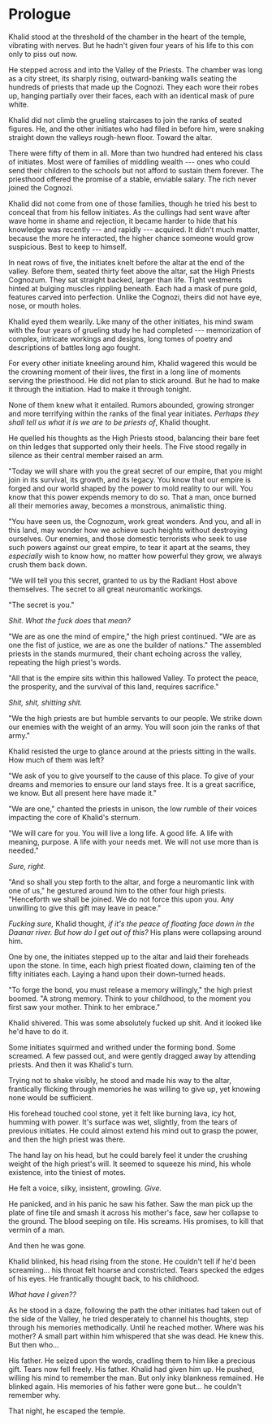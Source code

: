 # Prologue


Khalid stood at the threshold of the chamber in the heart of the temple, vibrating with nerves. But he hadn't given four years of his life to this con only to piss out now. 

He stepped across and into the Valley of the Priests. The chamber was long as a city street, its sharply rising, outward-banking walls seating the hundreds of priests that made up the Cognozi. They each wore their robes up, hanging partially over their faces, each with an identical mask of pure white. 

Khalid did not climb the grueling staircases to join the ranks of seated figures. He, and the other initiates who had filed in before him, were snaking straight down the valleys rough-hewn floor. Toward the altar. 

There were fifty of them in all. More than two hundred had entered his class of initiates. Most were of families of middling wealth --- ones who could send their children to the schools but not afford to sustain them forever. The priesthood offered the promise of a stable, enviable salary. The rich never joined the Cognozi. 

Khalid did not come from one of those families, though he tried his best to conceal that from his fellow initiates. As the cullings had sent wave after wave home in shame and rejection, it became harder to hide that his knowledge was recently --- and rapidly --- acquired. It didn't much matter, because the more he interacted, the higher chance someone would grow suspicious. Best to keep to himself. 

In neat rows of five, the initiates knelt before the altar at the end of the valley. Before them, seated thirty feet above the altar, sat the High Priests Cognozum. They sat straight backed, larger than life. Tight vestments hinted at bulging muscles rippling beneath. Each had a mask of pure gold, features carved into perfection. Unlike the Cognozi, theirs did not have eye, nose, or mouth holes. 

Khalid eyed them wearily. Like many of the other initiates, his mind swam with the four years of grueling study he had completed --- memorization of complex, intricate workings and designs, long tomes of poetry and descriptions of battles long ago fought. 

For every other initiate kneeling around him, Khalid wagered this would be the crowning moment of their lives, the first in a long line of moments serving the priesthood. He did not plan to stick around. But he had to make it through the initiation. Had to make it through tonight. 

None of them knew what it entailed. Rumors abounded, growing stronger and more terrifying within the ranks of the final year initiates. *Perhaps they shall tell us what it is we are to be priests of*, Khalid thought. 

He quelled his thoughts as the High Priests stood, balancing their bare feet on thin ledges that supported only their heels. The Five stood regally in silence as their central member raised an arm. 

"Today we will share with you the great secret of our empire, that you might join in its survival, its growth, and its legacy. You know that our empire is forged and our world shaped by the power to mold reality to our will. You know that this power expends memory to do so. That a man, once burned all their memories away, becomes a monstrous, animalistic thing. 

"You have seen us, the Cognozum, work great wonders. And you, and all in this land, may wonder how we achieve such heights without destroying ourselves. Our enemies, and those domestic terrorists who seek to use such powers against our great empire, to tear it apart at the seams, they *especially* wish to know how, no matter how powerful they grow, we always crush them back down. 

"We will tell you this secret, granted to us by the Radiant Host above themselves. The secret to all great neuromantic workings. 

"The secret is you."

*Shit. What the fuck does* that *mean?*

"We are as one the mind of empire," the high priest continued. "We are as one the fist of justice, we are as one the builder of nations." The assembled priests in the stands murmured, their chant echoing across the valley, repeating the high priest's words.

"All that is the empire sits within this hallowed Valley. To protect the peace, the prosperity, and the survival of this land, requires sacrifice."

*Shit, shit, shitting shit.*

"We the high priests are but humble servants to our people. We strike down our enemies with the weight of an army. You will soon join the ranks of that army."

Khalid resisted the urge to glance around at the priests sitting in the walls. How much of them was left?

"We ask of you to give yourself to the cause of this place. To give of your dreams and memories to ensure our land stays free. It is a great sacrifice, we know. But all present here have made it." 

"We are one," chanted the priests in unison, the low rumble of their voices impacting the core of Khalid's sternum.

"We will care for you. You will live a long life. A good life. A life with meaning, purpose. A life with your needs met. We will not use more than is needed." 

*Sure, right.*

"And so shall you step forth to the altar, and forge a neuromantic link with one of us," he gestured around him to the other four high priests. "Henceforth we shall be joined. We do not force this upon you. Any unwilling to give this gift may leave in peace."

*Fucking sure,* Khalid thought, *if it's the peace of floating face down in the Daanar river. But how do I get out of this?* His plans were collapsing around him. 

One by one, the initiates stepped up to the altar and laid their foreheads upon the stone. In time, each high priest floated down, claiming ten of the fifty initiates each. Laying a hand upon their down-turned heads. 

"To forge the bond, you must release a memory willingly," the high priest boomed. "A strong memory. Think to your childhood, to the moment you first saw your mother. Think to her embrace." 

Khalid shivered. This was some absolutely fucked up shit. And it looked like he'd have to do it. 

Some initiates squirmed and writhed under the forming bond. Some screamed. A few passed out, and were gently dragged away by attending priests. And then it was Khalid's turn. 

Trying not to shake visibly, he stood and made his way to the altar, frantically flicking through memories he was willing to give up, yet knowing none would be sufficient. 

His forehead touched cool stone, yet it felt like burning lava, icy hot, humming with power. It's surface was wet, slightly, from the tears of previous initiates. He could almost extend his mind out to grasp the power, and then the high priest was there. 

The hand lay on his head, but he could barely feel it under the crushing weight of the high priest's will. It seemed to squeeze his mind, his whole existence, into the tiniest of motes. 

He felt a voice, silky, insistent, growling. *Give.*

He panicked, and in his panic he saw his father. Saw the man pick up the plate of fine tile and smash it across his mother's face, saw her collapse to the ground. The blood seeping on tile. His screams. His promises, to kill that vermin of a man. 

And then he was gone. 

Khalid blinked, his head rising from the stone. He couldn't tell if he'd been screaming... his throat felt hoarse and constricted. Tears specked the edges of his eyes. He frantically thought back, to his childhood. 

*What have I given??* 

As he stood in a daze, following the path the other initiates had taken out of the side of the Valley, he tried desperately to channel his thoughts, step through his memories methodically. Until he reached mother. Where was his mother? A small part within him whispered that she was dead. He knew this. But then who...

His father. He seized upon the words, cradling them to him like a precious gift. Tears now fell freely. His father. Khalid had given him up. He pushed, willing his mind to remember the man. But only inky blankness remained. He blinked again. His memories of his father were gone but... he couldn't remember why. 

That night, he escaped the temple. 

